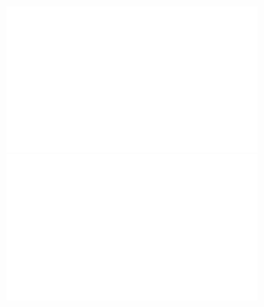 ![](https://raw.githubusercontent.com/iDevastate/github-stats/master/generated/overview.svg#gh-dark-mode-only)
![](https://raw.githubusercontent.com/iDevastate/github-stats/master/generated/overview.svg#gh-light-mode-only)

